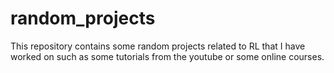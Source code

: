 # random_projects

This repository contains some random projects related to RL that I have worked on such as some tutorials from the youtube or some online courses.
